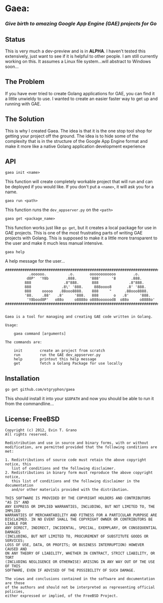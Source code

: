 # Gaea: 
### _Give birth to amazing Google App Engine (GAE) projects for Go_

## Status
This is very much a dev-preview and is in __ALPHA__.  I haven't tested this extensively, just want to see if it is helpful to other people.  I am still currently working on this. It assumes a Linux file system...will abstract to Windows soon...

## The Problem

If you have ever tried to create Golang applications for GAE, you can find it a little unwieldy to use.  I wanted to create an easier faster way to get up and running with GAE.

## The Solution

This is why I created Gaea.  The idea is that it is the one stop tool shop for getting your project off the ground.  The idea is to hide some of the complexity that is in the structure of the Google App Engine format and make it more like a native Golang application development experience

## API

`gaea init <name>`

This function will create completely workable project that will run and can be deployed if you would like.  If you don't put a `<name>`, it will ask you for a name.

`gaea run <path>`

This function runs the `dev_appserver.py` on the `<path>`
  
`gaea get <package_name>`

This function works just like `go get`, but it creates a local package for use in GAE projects.  This is one of the most frustrating parts of writing GAE projects with Golang.  This is supposed to make it a little more transparent to the user and make it much less manual intensive.

`gaea help`

A help message for the user...

```plaintext
#########################################################################
           .oooooo.          .o.       oooooooooooo        .o.
          d8P'  'Y8b        .888.      '888'     '8       .888.
         888               .8"888.      888              .8"888.
         888              .8\' '888.     888oooo8       .8' '888.
         888     ooooo   .88ooo8888.    888     "      .88ooo8888.
         '88.    .88'   .8'     '888.   888       o   .8'     '888.
          'Y8bood8P'   o88o     o8888o o888ooooood8  o88o     o8888o'
#########################################################################


Gaea is a tool for managing and creating GAE code written in Golang.

Usage:

	gaea command [arguments]

The commands are:

    init        create an project from scratch
    run         run the GAE dev_appserver.py
    help        printout this help message
    get         fetch a Golang Package for use locally

```

## Installation

`go get github.com/etgryphon/gaea`

This should install it into your `$GOPATH` and now you should be able to run it from the commandline...

## License: FreeBSD
```plaintext
Copyright (c) 2012, Evin T. Grano
All rights reserved.

Redistribution and use in source and binary forms, with or without
modification, are permitted provided that the following conditions are met: 

1. Redistributions of source code must retain the above copyright notice, this
   list of conditions and the following disclaimer. 
2. Redistributions in binary form must reproduce the above copyright notice,
   this list of conditions and the following disclaimer in the documentation
   and/or other materials provided with the distribution. 

THIS SOFTWARE IS PROVIDED BY THE COPYRIGHT HOLDERS AND CONTRIBUTORS "AS IS" AND
ANY EXPRESS OR IMPLIED WARRANTIES, INCLUDING, BUT NOT LIMITED TO, THE IMPLIED
WARRANTIES OF MERCHANTABILITY AND FITNESS FOR A PARTICULAR PURPOSE ARE
DISCLAIMED. IN NO EVENT SHALL THE COPYRIGHT OWNER OR CONTRIBUTORS BE LIABLE FOR
ANY DIRECT, INDIRECT, INCIDENTAL, SPECIAL, EXEMPLARY, OR CONSEQUENTIAL DAMAGES
(INCLUDING, BUT NOT LIMITED TO, PROCUREMENT OF SUBSTITUTE GOODS OR SERVICES;
LOSS OF USE, DATA, OR PROFITS; OR BUSINESS INTERRUPTION) HOWEVER CAUSED AND
ON ANY THEORY OF LIABILITY, WHETHER IN CONTRACT, STRICT LIABILITY, OR TORT
(INCLUDING NEGLIGENCE OR OTHERWISE) ARISING IN ANY WAY OUT OF THE USE OF THIS
SOFTWARE, EVEN IF ADVISED OF THE POSSIBILITY OF SUCH DAMAGE.

The views and conclusions contained in the software and documentation are those
of the authors and should not be interpreted as representing official policies, 
either expressed or implied, of the FreeBSD Project.
```